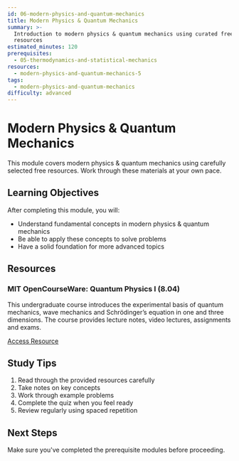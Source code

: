 ```yaml
---
id: 06-modern-physics-and-quantum-mechanics
title: Modern Physics & Quantum Mechanics
summary: >-
  Introduction to modern physics & quantum mechanics using curated free
  resources
estimated_minutes: 120
prerequisites:
  - 05-thermodynamics-and-statistical-mechanics
resources:
  - modern-physics-and-quantum-mechanics-5
tags:
  - modern-physics-and-quantum-mechanics
difficulty: advanced
---
```


# Modern Physics & Quantum Mechanics

This module covers modern physics & quantum mechanics using carefully selected free resources. Work through these materials at your own pace.

## Learning Objectives

After completing this module, you will:
- Understand fundamental concepts in modern physics & quantum mechanics
- Be able to apply these concepts to solve problems
- Have a solid foundation for more advanced topics

## Resources

### MIT OpenCourseWare: Quantum Physics I (8.04)

This undergraduate course introduces the experimental basis of quantum mechanics, wave mechanics and Schrödinger’s equation in one and three dimensions. The course provides lecture notes, video lectures, assignments and exams.

[Access Resource](https://ocw.mit.edu/courses/8-04-quantum-physics-i-spring-2016/)

## Study Tips

1. Read through the provided resources carefully
2. Take notes on key concepts
3. Work through example problems
4. Complete the quiz when you feel ready
5. Review regularly using spaced repetition

## Next Steps

Make sure you've completed the prerequisite modules before proceeding.
